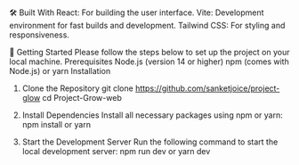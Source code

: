 🛠️ Built With
React: For building the user interface.
Vite: Development environment for fast builds and development.
Tailwind CSS: For styling and responsiveness.

🚀 Getting Started
Please follow the steps below to set up the project on your local machine.
Prerequisites
Node.js (version 14 or higher)
npm (comes with Node.js) or yarn
Installation
1. Clone the Repository
  git clone https://github.com/sanketjoice/project-glow
  cd Project-Grow-web

2. Install Dependencies
Install all necessary packages using npm or yarn:
  npm install
or
  yarn

4. Start the Development Server
Run the following command to start the local development server:
  npm run dev
or 
  yarn dev


